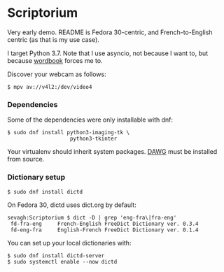 # Scriptorium

Very early demo. README is Fedora 30-centric, and French-to-English centric (as that is my use case).

I target Python 3.7. Note that I use asyncio, not because I want to, but because [wordbook](https://github.com/tomplus/wordbook) forces me to.

Discover your webcam as follows:

```
$ mpv av://v4l2:/dev/video4
```

### Dependencies

Some of the dependencies were only installable with dnf:

```
$ sudo dnf install python3-imaging-tk \
                    python3-tkinter
```

Your virtualenv should inherit system packages. [DAWG](https://github.com/pytries/DAWG) must be installed from source.

### Dictionary setup

```
$ sudo dnf install dictd
```

On Fedora 30, dictd uses dict.org by default:

```
sevagh:Scriptorium $ dict -D | grep 'eng-fra\|fra-eng'
 fd-fra-eng     French-English FreeDict Dictionary ver. 0.3.4
 fd-eng-fra     English-French FreeDict Dictionary ver. 0.1.4
```

You can set up your local dictionaries with:

```
$ sudo dnf install dictd-server
$ sudo systemctl enable --now dictd
```
